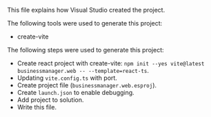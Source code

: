 This file explains how Visual Studio created the project.

The following tools were used to generate this project:
- create-vite

The following steps were used to generate this project:
- Create react project with create-vite: `npm init --yes vite@latest businessmanager.web -- --template=react-ts`.
- Updating `vite.config.ts` with port.
- Create project file (`businessmanager.web.esproj`).
- Create `launch.json` to enable debugging.
- Add project to solution.
- Write this file.
